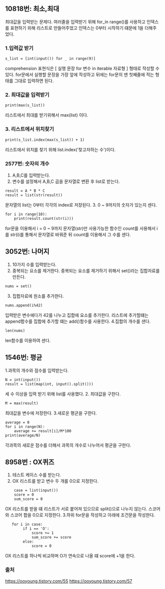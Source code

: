 ## 10818번: 최소,최대
최대값을 입력받는 문제다. 여러줄을 입력받기 위해 for_in range()를 사용하고 인덱스를 표현하기 위해 리스트로 만들어주었고 인덱스는 0부터 시작하기 떄문에 1을 더해주었다.

### 1.입력값 받기
```
s_list = [int(input()) for _ in range(9)]
```
comprehension 표현식은 [ 실행 문장 for 변수 in iterable 자료형 ] 형태로 작성할 수 있다. for문에서 실행할 문장을 가장 앞에 작성하고 뒤에는 for문의 맨 첫째줄에 적는 형태를 그대로 입력하면 된다.

### 2. 최대값을 입력받기 
```
print(max(s_list))
```
리스트에서 최대를 받기위해서 max(list) 이다.

### 3. 리스트에서 위치찾기

```
print(s_list.index(max(s_list)) + 1)
```
리스트에서 위치를 찾기 위해 list.index('찾고자하는 수')이다.


### 2577번: 숫자의 개수

1. A,B,C를 입력받는다.
2. 변수를 설정해서 A,B,C 곱을 문자열로 변환 후 list로 받는다.
```
result = A * B * C
result = list(str(result))
```
문자열의 list는 0부터 각각의 index로 저장된다.
3. 0 ~ 9까지의 숫자가 있는지 센다.
```
for i in range(10):
    print(result.count(str(i)))
```
 for문을 이용해서 i = 0 ~ 9까지 문자열(str)만 사용가능한 함수인 count를 사용해서 i를 str(i)를 통해서 문자열로 바꿔준 뒤 count를 이용해서 그 수를 센다.
 
 ## 3052번: 나머지
 1. 10가지 수를 입력받는다.
 2. 중복되는 요소를 제거한다.
 중복되는 요소를 제거하기 위해서 set()라는 집합자료를 만든다.
```
nums = set()
```
 3. 집합자료에 원소를 추가한다.
  ```
  nums.append(i%42)
  ```
 입력받은 변수에다가 42를 나누고 집합에 요소를 추가한다. 리스트에 추가할떄는 append함수를 집합에 추가할 떄는 add()함수를 사용한다.
 4.집합의 개수를 샌다.
 ```
 len(nums)
 ```
 len함수를 이용하여 센다.
 
## 1546번: 평균
1.과목의 개수와 점수를 입력받는다.
```
N = int(input())
result = list(map(int, input().split()))
```
세 수 이상을 입력 받기 위해 list를 사용했다.
2. 최대값을 구한다.
```
M = max(result)
```
최대값을 변수에 저장한다.
3.새로운 평균을 구한다.
```
average = 0
for i in range(N):
    average += result[i]/M*100
print(average/N)
```
각과목의 새로운 점수를 더해서 과목의 개수로 나누어서 평균을 구한다.

## 8958번 : OX퀴즈
1. 테스트 케이스 수를 받는다.
2. OX 리스트를 받고 변수 두 개를 0으로 지정한다.
```
    case = list(input())
    score = 0
    sum_score = 0
```
OX 리스트를 받을 떄 리스트가 서로 붙어져 있으므로 split()으로 나누지 않는다. 스코어와 스코어 합을 0으로 지정한다.
3.하위 for문을 작성하고 아래에 조건문을 작성한다.
```
   for i in case:
        if i == 'O':
            score += 1
            sum_score += score
        else:
            score = 0
```
OX 리스트를 하나씩 비교하며 O가 연속으로 나올 떄 score에 +1을 한다.












 
### 출처
https://ooyoung.tistory.com/55
https://ooyoung.tistory.com/57
